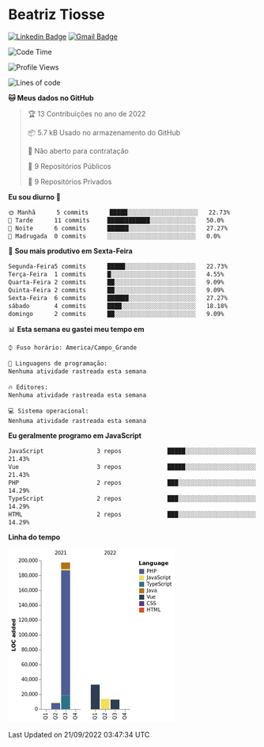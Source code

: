 # Beatriz **Tiosse**


[![Linkedin Badge](https://img.shields.io/badge/-Beatriz%20Tiosse-201B2D?style=flat-square&logo=Linkedin&logoColor=white&link=https://www.linkedin.com/in/beatriz-tiosse-terradas/)](https://www.linkedin.com/in/beatriz-tiosse-terradas/) 
[![Gmail Badge](https://img.shields.io/badge/-beatriz.terradas@gmail.com-201B2D?style=flat-square&logo=Gmail&logoColor=white&link=mailto:beatriz.terradas@gmail.com)](mailto:beatriz.terradas@gmail.com)


<!--START_SECTION:waka-->
![Code Time](http://img.shields.io/badge/Code%20Time-504%20hrs%202%20mins-blue)

![Profile Views](http://img.shields.io/badge/Visualizac%C3%B5es%20do%20perfil-0-blue)

![Lines of code](https://img.shields.io/badge/Desde%20o%20Hello%20World%20eu%20escrevi-266%20Thousand%20linhas%20de%20c%C3%B3digo-blue)

**🐱 Meus dados no GitHub** 

> 🏆 13 Contribuições no ano de 2022
 > 
> 📦 5.7 kB Usado no armazenamento do GitHub 
 > 
> 🚫 Não aberto para contratação
 > 
> 📜 9 Repositórios Públicos 
 > 
> 🔑 9 Repositórios Privados  
 > 
**Eu sou diurno 🐤** 

```text
🌞 Manhã      5 commits      █████░░░░░░░░░░░░░░░░░░░░   22.73% 
🌆 Tarde      11 commits     ████████████░░░░░░░░░░░░░   50.0% 
🌃 Noite      6 commits      ██████░░░░░░░░░░░░░░░░░░░   27.27% 
🌙 Madrugada  0 commits      ░░░░░░░░░░░░░░░░░░░░░░░░░   0.0%

```
📅 **Sou mais produtivo em Sexta-Feira** 

```text
Segunda-Feira5 commits      █████░░░░░░░░░░░░░░░░░░░░   22.73% 
Terça-Feira  1 commits      █░░░░░░░░░░░░░░░░░░░░░░░░   4.55% 
Quarta-Feira 2 commits      ██░░░░░░░░░░░░░░░░░░░░░░░   9.09% 
Quinta-Feira 2 commits      ██░░░░░░░░░░░░░░░░░░░░░░░   9.09% 
Sexta-Feira  6 commits      ██████░░░░░░░░░░░░░░░░░░░   27.27% 
sábado       4 commits      ████░░░░░░░░░░░░░░░░░░░░░   18.18% 
domingo      2 commits      ██░░░░░░░░░░░░░░░░░░░░░░░   9.09%

```


📊 **Esta semana eu gastei meu tempo em** 

```text
⌚︎ Fuso horário: America/Campo_Grande

💬 Linguagens de programação: 
Nenhuma atividade rastreada esta semana

🔥 Editores: 
Nenhuma atividade rastreada esta semana

💻 Sistema operacional: 
Nenhuma atividade rastreada esta semana

```

**Eu geralmente programo em JavaScript** 

```text
JavaScript               3 repos             █████░░░░░░░░░░░░░░░░░░░░   21.43% 
Vue                      3 repos             █████░░░░░░░░░░░░░░░░░░░░   21.43% 
PHP                      2 repos             ███░░░░░░░░░░░░░░░░░░░░░░   14.29% 
TypeScript               2 repos             ███░░░░░░░░░░░░░░░░░░░░░░   14.29% 
HTML                     2 repos             ███░░░░░░░░░░░░░░░░░░░░░░   14.29%

```


**Linha do tempo**

![Chart not found](https://raw.githubusercontent.com/beatriztiosse/beatriztiosse/master/charts/bar_graph.png) 


 Last Updated on 21/09/2022 03:47:34 UTC
<!--END_SECTION:waka-->
